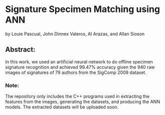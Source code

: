 # Signature Specimen Matching using ANN

by Louie Pascual, John Dinnex Valeros, Al Arazas, and Allan Sioson

## Abstract:

In this work, we used an artificial neural network to do offline specimen signature recognition and achieved 99.47% accuracy given the 940 raw images of signatures of 79 authors from the SigComp 2009 dataset.

### Note:

The repository only includes the C++ programs used in extracting the features from the images, generating the datasets, and producing the ANN models. The extracted datasets will be uploaded soon.
